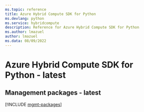 ```yaml
---
ms.topic: reference
title: Azure Hybrid Compute SDK for Python
ms.devlang: python
ms.service: hybridcompute
description: Reference for Azure Hybrid Compute SDK for Python
ms.author: lmazuel
author: lmazuel
ms.data: 08/09/2022
---
```

# Azure Hybrid Compute SDK for Python - latest

## Management packages - latest
[!INCLUDE [mgmt-packages](hybrid-compute-mgmt-index.md)]